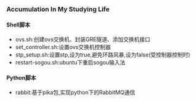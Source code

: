 ### Accumulation In My Studying Life

#### Shell脚本

- ovs.sh:创建ovs交换机、封装GRE隧道、添加交换机接口
- set_controller.sh:设置ovs交换机控制器
- stp_setup.sh:设置stp,设为true,避免环路风暴,设为false(受控制器控制时)
- restart-sogou.sh:ubuntu下重启sogou输入法
#### Python脚本

- rabbit:基于pika包,实现python下的RabbitMQ通信
